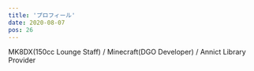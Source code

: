 ```yaml
---
title: 'プロフィール'
date: 2020-08-07
pos: 26
---
```


MK8DX(150cc Lounge Staff) / Minecraft(DGO Developer) / Annict Library Provider
